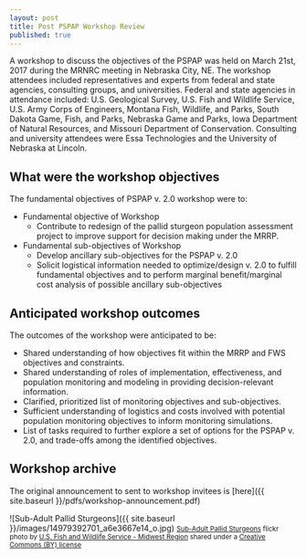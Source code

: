 ```yaml
---
layout: post
title: Post PSPAP Workshop Review
published: true
---
```



A workshop to discuss the objectives of the PSPAP was held on March 
21st, 2017 during the MRNRC meeting in Nebraska City, NE. The workshop 
attendees included representatives and experts from federal and state 
agencies, consulting groups, and universities. Federal and state 
agencies in attendance included: U.S. Geological Survey, U.S. Fish and 
Wildlife Service, U.S. Army Corps of Engineers, Montana Fish, Wildlife, 
and Parks, South Dakota Game, Fish, and Parks, Nebraska Game and Parks, 
Iowa Department of Natural Resources, and Missouri Department of 
Conservation. Consulting and university attendees were Essa Technologies 
and the University of Nebraska at Lincoln. 



## What were the workshop objectives

The fundamental objectives of PSPAP v. 2.0 workshop were to:

* Fundamental objective of Workshop
    * Contribute to redesign of the pallid sturgeon population assessment 
    project to improve support for decision making under the MRRP. 
* Fundamental sub-objectives of Workshop
    * Develop ancillary sub-objectives for the PSPAP v. 2.0
    * Solicit logistical information needed to optimize/design v. 2.0 to 
    fulfill fundamental objectives and to perform marginal benefit/marginal 
    cost analysis of possible ancillary sub-objectives 




## Anticipated workshop outcomes

The outcomes of the workshop were anticipated to be: 

* Shared understanding of how objectives fit within the MRRP and FWS 
objectives and constraints. 
* Shared understanding of roles of implementation, effectiveness, and 
population monitoring and modeling in providing decision-relevant 
information. 
* Clarified, prioritized list of monitoring objectives and 
sub-objectives. 
* Sufficient understanding of logistics and costs involved with 
potential population monitoring objectives to inform monitoring 
simulations. 
* List of tasks required to further explore a set of options for the 
PSPAP v. 2.0, and trade-offs among the identified objectives. 


## Workshop archive

The original announcement to sent to workshop invitees is [here]({{ 
site.baseurl }}/pdfs/workshop-announcement.pdf) 


![Sub-Adult Pallid Sturgeons]({{ site.baseurl }}/images/14979392701_a6e3667e14_o.jpg)
<small>
<a title="Sub-Adult Pallid Sturgeons" href="https://flickr.com/photos/usfwsmidwest/14979392701">Sub-Adult Pallid Sturgeons</a> flickr photo by <a href="https://flickr.com/people/usfwsmidwest">U.S. Fish and Wildlife Service - Midwest Region</a> shared under a <a href="https://creativecommons.org/licenses/by/2.0/">Creative Commons (BY) license</a> 
</small>




